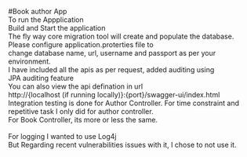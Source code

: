 #Book author App <br>
To run the Appplication <br>
  Build and Start the application <br>
The fly way core migration tool will create and populate the database. <br>
Please configure application.proterties file to  <br>
change database name, url, username and passport as per your <br>
environment. <br>
I have included all the apis as per request, added auditing using  <br>
JPA auditing feature <br>
You can also view the api defination in url <br>
http://{localhost (if running locally)}:{port}/swagger-ui/index.html 
<br> 
Integration testing is done for Author Controller. For time constraint and repetitive task I only did for author controller. <br>
For Book Controller, its more or less the same. <br>
<br>
For logging I wanted to use Log4j <br> But Regarding recent vulnerabilities issues with it, I chose to not use it.
